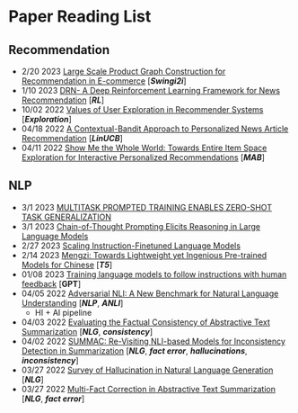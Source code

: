 # Paper Reading List

## Recommendation
* 2/20 2023  [Large Scale Product Graph Construction for Recommendation in E-commerce](https://arxiv.org/pdf/2010.05525.pdf) [***Swingi2i***]
* 1/10 2023  [DRN- A Deep Reinforcement Learning Framework for News Recommendation](https://github.com/wzhe06/Reco-papers/blob/master/Reinforcement%20Learning%20in%20Reco/DRN-%20A%20Deep%20Reinforcement%20Learning%20Framework%20for%20News%20Recommendation%20\(MSRA%202018\).pdf) [***RL***] 
* 10/02 2022 [Values of User Exploration in Recommender Systems](https://dl.acm.org/doi/pdf/10.1145/3460231.3474236) [***Exploration***]
* 04/18 2022 [A Contextual-Bandit Approach to Personalized News Article Recommendation](https://arxiv.org/pdf/1003.0146.pdf) [***LinUCB***]
* 04/11 2022 [Show Me the Whole World: Towards Entire Item Space Exploration for Interactive Personalized Recommendations](https://arxiv.org/pdf/1003.0146.pdf) [***MAB***]
## NLP
* 3/1 2023 [MULTITASK PROMPTED TRAINING ENABLES ZERO-SHOT TASK GENERALIZATION](https://arxiv.org/pdf/2110.08207.pdf)
* 3/1 2023 [Chain-of-Thought Prompting Elicits Reasoning in Large Language Models](https://arxiv.org/pdf/2201.11903.pdf)
* 2/27 2023 [Scaling Instruction-Finetuned Language Models](https://arxiv.org/pdf/2210.11416.pdf)
* 2/14 2023 [Mengzi: Towards Lightweight yet Ingenious Pre-trained Models for Chinese](https://arxiv.org/pdf/2110.06696.pdf) [***T5***]
* 01/08 2023 [Training language models to follow instructions with human feedback](https://arxiv.org/pdf/2203.02155.pdf) [**GPT**]
* 04/05 2022 [Adversarial NLI: A New Benchmark for Natural Language Understanding](https://arxiv.org/pdf/1910.14599.pdf) [***NLP***, ***ANLI***]
    * HI + AI pipeline
* 04/03 2022 [Evaluating the Factual Consistency of Abstractive Text Summarization](https://arxiv.org/pdf/1910.12840.pdf) [***NLG***, ***consistency***]
* 04/02 2022 [SUMMAC: Re-Visiting NLI-based Models for Inconsistency Detection in Summarization](https://arxiv.org/pdf/2111.09525.pdf) [***NLG***, ***fact error***, ***hallucinations***, ***inconsistency***]
* 03/27 2022 [Survey of Hallucination in Natural Language Generation](https://arxiv.org/pdf/2202.03629.pdf) [***NLG***]
* 03/27 2022 [Multi-Fact Correction in Abstractive Text Summarization](https://arxiv.org/pdf/2010.02443.pdf) [***NLG***, ***fact error***]



